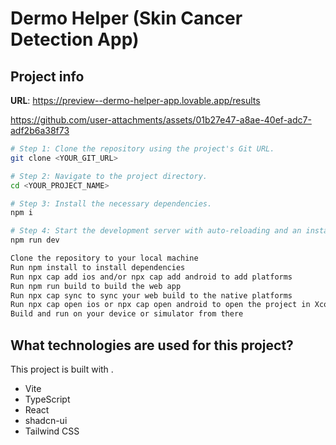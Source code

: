 # Dermo Helper (Skin Cancer Detection App)

## Project info

**URL**: https://preview--dermo-helper-app.lovable.app/results



https://github.com/user-attachments/assets/01b27e47-a8ae-40ef-adc7-adf2b6a38f73





```sh
# Step 1: Clone the repository using the project's Git URL.
git clone <YOUR_GIT_URL>

# Step 2: Navigate to the project directory.
cd <YOUR_PROJECT_NAME>

# Step 3: Install the necessary dependencies.
npm i

# Step 4: Start the development server with auto-reloading and an instant preview.
npm run dev
```

```sh
Clone the repository to your local machine
Run npm install to install dependencies
Run npx cap add ios and/or npx cap add android to add platforms
Run npm run build to build the web app
Run npx cap sync to sync your web build to the native platforms
Run npx cap open ios or npx cap open android to open the project in Xcode or Android Studio
Build and run on your device or simulator from there
```


## What technologies are used for this project?

This project is built with .

- Vite
- TypeScript
- React
- shadcn-ui
- Tailwind CSS




